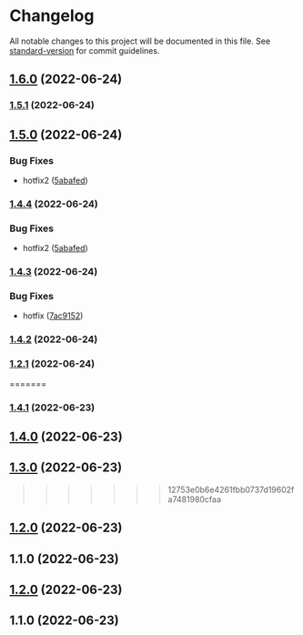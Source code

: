 # Changelog

All notable changes to this project will be documented in this file. See [standard-version](https://github.com/conventional-changelog/standard-version) for commit guidelines.

## [1.6.0](https://github.com/sammyKimGoorm/releaseTest/compare/v1.5.1...v1.6.0) (2022-06-24)

### [1.5.1](https://github.com/sammyKimGoorm/releaseTest/compare/v1.5.0...v1.5.1) (2022-06-24)

## [1.5.0](https://github.com/sammyKimGoorm/releaseTest/compare/v1.4.3...v1.5.0) (2022-06-24)


### Bug Fixes

* hotfix2 ([5abafed](https://github.com/sammyKimGoorm/releaseTest/commit/5abafedb712eb922d6ad5f2b2e1240d3f7d80f76))

### [1.4.4](https://github.com/sammyKimGoorm/releaseTest/compare/v1.4.3...v1.4.4) (2022-06-24)


### Bug Fixes

* hotfix2 ([5abafed](https://github.com/sammyKimGoorm/releaseTest/commit/5abafedb712eb922d6ad5f2b2e1240d3f7d80f76))

### [1.4.3](https://github.com/sammyKimGoorm/releaseTest/compare/v1.4.2...v1.4.3) (2022-06-24)


### Bug Fixes

* hotfix ([7ac9152](https://github.com/sammyKimGoorm/releaseTest/commit/7ac9152d1fe9e165b9b971fb48995e1ce7a9e75f))

### [1.4.2](https://github.com/sammyKimGoorm/releaseTest/compare/v1.2.1...v1.4.2) (2022-06-24)

### [1.2.1](https://github.com/sammyKimGoorm/releaseTest/compare/v1.2.0...v1.2.1) (2022-06-24)
=======
### [1.4.1](https://github.com/sammyKimGoorm/releaseTest/compare/v1.4.0...v1.4.1) (2022-06-23)

## [1.4.0](https://github.com/sammyKimGoorm/releaseTest/compare/v1.3.0...v1.4.0) (2022-06-23)

## [1.3.0](https://github.com/sammyKimGoorm/releaseTest/compare/v1.2.0...v1.3.0) (2022-06-23)
>>>>>>> 12753e0b6e4261fbb0737d19602fa7481980cfaa

## [1.2.0](https://github.com/sammyKimGoorm/releaseTest/compare/v1.1.0...v1.2.0) (2022-06-23)

## 1.1.0 (2022-06-23)

## [1.2.0](https://github.com/sammyKimGoorm/release/compare/v1.1.0...v1.2.0) (2022-06-23)

## 1.1.0 (2022-06-23)
